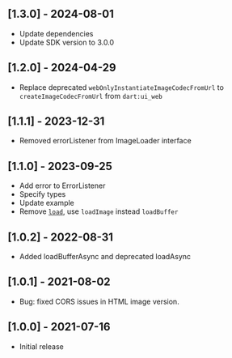 ## [1.3.0] - 2024-08-01

* Update dependencies
* Update SDK version to 3.0.0

## [1.2.0] - 2024-04-29

* Replace deprecated `webOnlyInstantiateImageCodecFromUrl` to `createImageCodecFromUrl` from `dart:ui_web`

## [1.1.1] - 2023-12-31

* Removed errorListener from ImageLoader interface

## [1.1.0] - 2023-09-25

* Add error to ErrorListener
* Specify types
* Update example
* Remove [`load`](https://github.com/flutter/flutter/pull/132679), use `loadImage` instead `loadBuffer`

## [1.0.2] - 2022-08-31

* Added loadBufferAsync and deprecated loadAsync

## [1.0.1] - 2021-08-02

* Bug: fixed CORS issues in HTML image version.

## [1.0.0] - 2021-07-16

* Initial release
